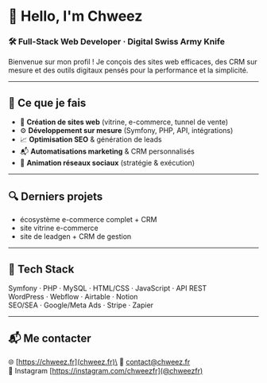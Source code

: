 # 👋 Hello, I'm Chweez

### 🛠️ Full-Stack Web Developer · Digital Swiss Army Knife

Bienvenue sur mon profil ! Je conçois des sites web efficaces, des CRM sur mesure et des outils digitaux pensés pour la performance et la simplicité.

---

## 🧩 Ce que je fais

- 🔧 **Création de sites web** (vitrine, e-commerce, tunnel de vente)
- ⚙️ **Développement sur mesure** (Symfony, PHP, API, intégrations)
- 📈 **Optimisation SEO** & génération de leads
- 📬 **Automatisations marketing** & CRM personnalisés
- 📱 **Animation réseaux sociaux** (stratégie & exécution)

---

## 🔍 Derniers projets

- écosystème e-commerce complet + CRM
- site vitrine e-commerce
- site de leadgen + CRM de gestion

---

## 🚀 Tech Stack

Symfony · PHP · MySQL · HTML/CSS · JavaScript · API REST\
WordPress · Webflow · Airtable · Notion\
SEO/SEA · Google/Meta Ads · Stripe · Zapier

---

## 📬 Me contacter
🌐 [https://chweez.fr](chweez.fr)\
📧 contact@chweez.fr\
🧵 Instagram [https://instagram.com/chweezfr](@chweezfr)
